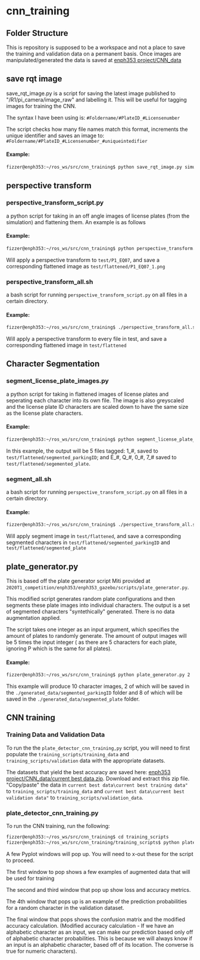 # cnn_training

## Folder Structure
This is repository is supposed to be a workspace and not a place to save the training and validation data on a permanent basis. Once images are manipulated/generated the data is saved at 
[enph353 project/CNN_data](https://drive.google.com/drive/u/0/folders/1GhAsbMGbIHb7_XyJUaurLmqfQbezjeYd)

## save rqt image
save_rqt_image.py is a script for saving the latest image published to "/R1/pi_camera/image_raw" and labelling it. This will be useful for tagging images for training the CNN. 

The syntax I have been using is:
`#Foldername/#PlateID_#Licensenumber`

The script checks how many file names match this format, increments the unique identifier and saves an image to:
`#Foldername/#PlateID_#Licensenumber_#uniqueintedifier`

#### Example:
``` bash
fizzer@enph353:~/ros_ws/src/cnn_training$ python save_rqt_image.py simulation_data/P1_EQ07
```

## perspective transform

### perspective_transform_script.py
 a python script for taking in an off angle images of license plates (from the simulation) and flattening them. An example is as follows

#### Example:
``` bash
fizzer@enph353:~/ros_ws/src/cnn_training$ python perspective_transform.py test/P1_EQ07_1.png
```
Will apply a perspective transform to `test/P1_EQ07`, and save a corresponding flattened image as `test/flattened/P1_EQ07_1.png`
### perspective_transform_all.sh
 a bash script for running `perspective_transform_script.py` on all files in a certain directory.

#### Example:
``` bash
fizzer@enph353:~/ros_ws/src/cnn_training$ ./perspective_transform_all.sh test/
```
Will apply a perspective transform to every file in test, and save a corresponding flattened image in `test/flattened`

## Character Segmentation

### segment_license_plate_images.py
 a python script for taking in flattened images of license plates and seperating each character into its own file. The image is also greyscaled and the license plate ID characters are scaled down to have the same size as the license plate characters.

#### Example:
``` bash
fizzer@enph353:~/ros_ws/src/cnn_training$ python segment_license_plate_images.py test/flattened/P1_EQ07_1.png
```
In this example, the output will be 5 files tagged:  1_#, saved to `test/flattened/segmented_parkingID`; and E_#, Q_#, 0_#, 7_# saved to `test/flattened/segemented_plate`.
### segment_all.sh
 a bash script for running `perspective_transform_script.py` on all files in a certain directory.

#### Example:
``` bash
fizzer@enph353:~/ros_ws/src/cnn_training$ ./perspective_transform_all.sh test/flattened
```
Will apply segment image in `test/flattened`, and save a corresponding segmented characters in `test/flattened/segmented_parkingID` and `test/flattened/segmented_plate`

## plate_generator.py
This is based off the plate generator script Miti provided at `2020T1_competition/enph353/enph353_gazebo/scripts/plate_generator.py`.

This modified script generates random plate configurations and then segments these plate images into individual characters. The output is a set of segmented characters "syntethically" generated. There is no data augmentation applied.

The script takes one integer as an input argument, which specifies the amount of plates to randomly generate. The amount of output images will be 5 times the input integer ( as there are 5 characters for each plate, ignoring P which is the same for all plates).

#### Example:
``` bash
fizzer@enph353:~/ros_ws/src/cnn_training$ python plate_generator.py 2
```
This example will produce 10 character images, 2 of which will be saved in the `./generated_data/segmented_parkingID` folder and 8 of which will be saved in the `./generated_data/segmented_plate` folder.

## CNN training
### Training Data and Validation Data
To run the the `plate_detector_cnn_training,py` script, you will need to first populate the `training_scripts/training_data` and `training_scripts/validation` data with the appropriate datasets.

The datasets that yield the best accuracy are saved here: 
[enph353 project/CNN_data/current best data.zip](https://drive.google.com/file/d/1uggD_tpvas8vq9OJPlnWmAMk11Id_mSV/view?usp=sharing). Download and extract this zip file. "Copy/paste" the data in `current best data\current best training data"` to `training_scripts/training_data` and `current best data\current best validation data"` to `training_scripts/validation_data`.

### plate_detector_cnn_training.py
To run the CNN training, run the following:
``` bash
fizzer@enph353:~/ros_ws/src/cnn_training$ cd training_scripts
fizzer@enph353:~/ros_ws/src/cnn_training/training_scripts$ python plate_detector_cnn_training.py
```

A few Pyplot windows will pop up. You will need to x-out these for the script to proceed.

The first window to pop shows a few examples of augmented data that will be used for training

The second and third window that pop up show loss and accuracy metrics.

The 4th window that pops up is an example of the prediction probabilities for a random character in the validation dataset.

The final window that pops shows the confusion matrix and the modified accuracy calculation. (Modified accuracy calculation - If we have an alphabetic character as an input, we can make our prediction based only off of alphabetic character probabilities. This is because we will always know if an input is an alphabetic character, based off of its location. The converse is true for numeric characters).